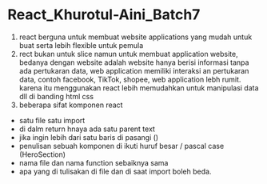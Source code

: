 # React_Khurotul-Aini_Batch7
1. react berguna untuk membuat website applications yang mudah untuk buat serta lebih flexible untuk pemula
2. rect bukan untuk slice namun untuk membuat application website, bedanya dengan website adalah website hanya berisi informasi tanpa ada pertukaran data, web application memiliki interaksi an pertukaran data, contoh facebook, TikTok, shopee, web application lebh rumit. karena itu menggunakan react lebih memudahkan untuk manipulasi data dll di banding html css
3. beberapa sifat komponen react
- satu file satu import
- di dalm return hnaya ada  satu parent text 
- jika ingin lebih dari satu baris di pasangi ()
- penulisan sebuah komponen di ikuti huruf besar / pascal case (HeroSection)
- nama file dan nama function sebaiknya sama
- apa yang di tulisakan di file dan di saat import boleh beda.
 